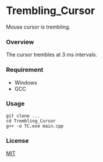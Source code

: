 # Trembling_Cursor
Mouse cursor is trembling.

### Overview
The cursor trembles at 3 ms intervals.

### Requirement
- Windows
- GCC

### Usage
```
git clone ...
cd Trembling_Cursor
g++ -o TC.exe main.cpp
```

### License
[MIT](/LICENSE)
